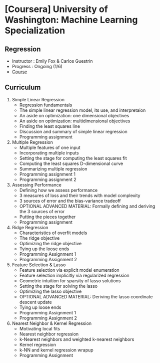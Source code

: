 ﻿# [Coursera] University of Washington: Machine Learning Specialization
## Regression

- Instructor : Emily Fox & Carlos Guestrin
- Progress : Ongoing (1/6)
- [Course](https://www.coursera.org/learn/ml-regression/home/welcome)

## Curriculum

1. Simple Linear Regression
    - Regression fundamentals
    - The simple linear regression model, its use, and interpretaion
    - An aside on optimization: one dimensional objectives
    - An aside on optimization: multidimensional objectives
    - Finding the least squares line
    - Discussion and summary of simple linear regression
    - Programming assignment
2. Multiple Regression
    - Multiple features of one input
    - Incorporating multiple inputs
    - Setting the stage for computing the least squares fit
    - Computing the least squares D-dimensional curve
    - Summarizing multiple regression
    - Programming assignment 1
    - Programming assignment 2
3. Assessing Performance
    - Defining how we assess performance
    - 3 measures of loss and their trends with model complexity
    - 3 sources of error and the bias-variance tradeoff
    - OPTIONAL ADVANCED MATERIAL: Formally defining and deriving the 3 sources of error
    - Putting the pieces together
    - Programming assignment
4. Ridge Regression
    - Characteristics of overfit models
    - The ridge objective
    - Optimizing the ridge objective
    - Tying up the loose ends
    - Programming Assignment 1
    - Programming Assignment 2
5. Feature Selection & Lasso
    - Feature selection via explicit model enumeration
    - Feature selection implicitly via regularized regression
    - Geometric intuition for sparsity of lasso solutions
    - Setting the stage for solving the lasso
    - Optimizing the lasso objective
    - OPTIONAL ADVANCED MATERIAL: Deriving the lasso coordinate descent update
    - Tying up loose ends
    - Programming Assignment 1
    - Programming Assignment 2
6. Nearest Neighbor & Kernel Regression
    - Motivating local fits
    - Nearest neighbor regression
    - k-Nearest neighbors and weighted k-nearest neighbors
    - Kernel regression
    - k-NN and kernel regression wrapup
    - Programming Assignment